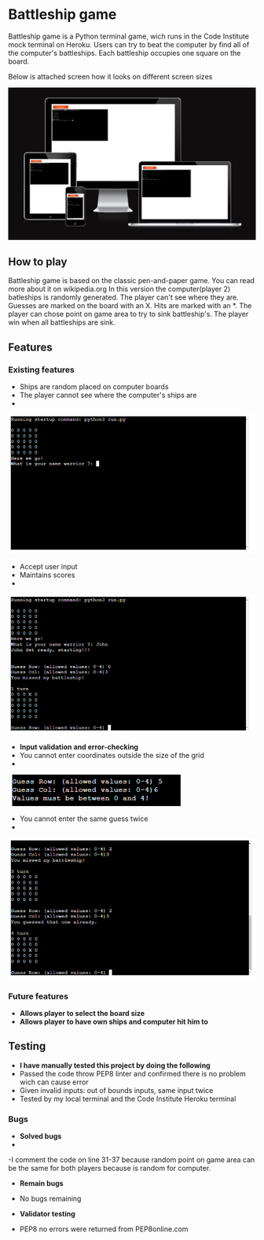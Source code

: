 # Battleship game

Battleship game is a Python terminal game, wich runs in the Code Institute mock terminal on Heroku.
Users can try to beat the computer by find all of the computer's battleships. Each battleship occupies one square on the board.

Below is attached screen how it looks on different screen sizes

![Header](https://github.com/Yups11/battleship-game/blob/main/media/readme-photo-1.png)

## How to play
Battleship game is based on the classic pen-and-paper game. 
You can read more about it on wikipedia.org
In this version the computer(player 2) batleships is randomly generated. 
The player can't see where they are.
Guesses are marked on the board with an X. Hits are marked with an *.
The player can chose point on game area to try to sink battleship's.
The player win when all battleships are sink.

## Features
### Existing features
- Ships are random placed on computer boards
- The player cannot see where the computer's ships are
- 
![Header](https://github.com/Yups11/battleship-game/blob/main/media/readme-photo-2.png)

- Accept user input
- Maintains scores
- 
![Header](https://github.com/Yups11/battleship-game/blob/main/media/readme-photo-3.png)

- __Input validation and error-checking__
- You cannot enter coordinates outside the size of the grid
- 
![Header](https://github.com/Yups11/battleship-game/blob/main/media/readme-photo-4.png)

- You cannot enter the same guess twice
- 
![Header](https://github.com/Yups11/battleship-game/blob/main/media/readme-photo-5.png)


### Future features
- __Allows player to select the board size__
- __Allows player to have own ships and computer hit him to__

## Testing

- __I have manually tested this project by doing the following__
- Passed the code throw PEP8 linter and confirmed there is no problem wich can cause error
- Given invalid inputs: out of bounds inputs, same input twice
- Tested by my local terminal and the Code Institute Heroku terminal

### Bugs
- __Solved bugs__
- 
-I comment the code on line 31-37 because random point on game area can be the same for both
players because is random for computer.

- __Remain bugs__
- No bugs remaining

- __Validator testing__
- PEP8 no errors were returned from PEP8online.com
